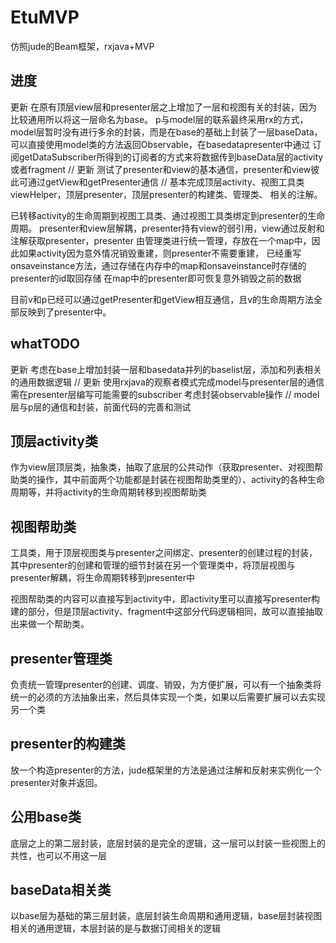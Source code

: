 # EtuMVP
仿照jude的Beam框架，rxjava+MVP

## 进度

更新
在原有顶层view层和presenter层之上增加了一层和视图有关的封装，因为比较通用所以将这一层命名为base。
p与model层的联系最终采用rx的方式，model层暂时没有进行多余的封装，而是在base的基础上封装了一层baseData，可以直接使用model类的方法返回Observable，在basedatapresenter中通过
订阅getDataSubscriber所得到的订阅者的方式来将数据传到baseData层的activity或者fragment
//
更新
测试了presenter和view的基本通信，presenter和view彼此可通过getView和getPresenter通信
//
基本完成顶层activity、视图工具类viewHelper，顶层presenter，顶层presenter的构建类、管理类、
相关的注解。

已转移activity的生命周期到视图工具类、通过视图工具类绑定到presenter的生命周期。
presenter和view层解耦，presenter持有view的弱引用，view通过反射和注解获取presenter，presenter
由管理类进行统一管理，存放在一个map中，因此如果activity因为意外情况销毁重建，则presenter不需要重建，
已经重写onsaveinstance方法，通过存储在内存中的map和onsaveinstance时存储的presenter的id取回存储
在map中的presenter即可恢复意外销毁之前的数据


目前v和p已经可以通过getPresenter和getView相互通信，且v的生命周期方法全部反映到了presenter中。

## whatTODO
更新
考虑在base上增加封装一层和basedata并列的baselist层，添加和列表相关的通用数据逻辑
//
更新
使用rxjava的观察者模式完成model与presenter层的通信
需在presenter层编写可能需要的subscriber
考虑封装observable操作
//
model层与p层的通信和封装，前面代码的完善和测试

## 顶层activity类

作为view层顶层类，抽象类，抽取了底层的公共动作（获取presenter、对视图帮助类的操作，其中前面两个功能都是封装在视图帮助类里的）、activity的各种生命周期等，并将activity的生命周期转移到视图帮助类

## 视图帮助类

工具类，用于顶层视图类与presenter之间绑定、presenter的创建过程的封装，其中presenter的创建和管理的细节封装在另一个管理类中，将顶层视图与presenter解耦，将生命周期转移到presenter中

视图帮助类的内容可以直接写到activity中，即activity里可以直接写presenter构建的部分，但是顶层activity、fragment中这部分代码逻辑相同，故可以直接抽取出来做一个帮助类。

## presenter管理类

负责统一管理presenter的创建、调度、销毁，为方便扩展，可以有一个抽象类将统一的必须的方法抽象出来，然后具体实现一个类，如果以后需要扩展可以去实现另一个类

## presenter的构建类

放一个构造presenter的方法，jude框架里的方法是通过注解和反射来实例化一个presenter对象并返回。

## 公用base类

底层之上的第二层封装，底层封装的是完全的逻辑，这一层可以封装一些视图上的共性，也可以不用这一层

## baseData相关类

以base层为基础的第三层封装，底层封装生命周期和通用逻辑，base层封装视图相关的通用逻辑，本层封装的是与数据订阅相关的逻辑
